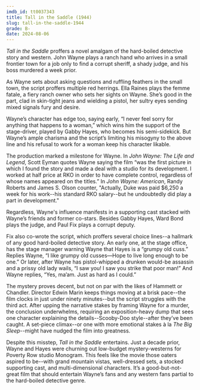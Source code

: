 ```yaml
---
imdb_id: tt0037343
title: Tall in the Saddle (1944)
slug: tall-in-the-saddle-1944
grade: B-
date: 2024-08-06
---
```


_Tall in the Saddle_ proffers a novel amalgam of the hard-boiled detective story and western. John Wayne plays a ranch hand who arrives in a small frontier town for a job only to find a corrupt sheriff, a shady judge, and his boss murdered a week prior.

<!-- end -->

As Wayne sets about asking questions and ruffling feathers in the small town, the script proffers multiple red herrings. Ella Raines plays the femme fatale, a fiery ranch owner who sets her sights on Wayne. She’s good in the part, clad in skin-tight jeans and wielding a pistol, her sultry eyes sending mixed signals fury and desire.

Wayne’s character has edge too, saying early, “I never feel sorry for anything that happens to a woman,” which wins him the support of the stage-driver, played by Gabby Hayes, who becomes his semi-sidekick. But Wayne’s ample charisma and the script’s limiting his misogyny to the above line and his refusal to work for a woman keep his character likable.

The production marked a milestone for Wayne. In _John Wayne: The Life and Legend_, Scott Eyman quotes Wayne saying the film “was the first picture in which I found the story and made a deal with a studio for its development. I worked at half price at RKO in order to have complete control, regardless of whose names appeared on the titles.” In _John Wayne: American_, Randy Roberts and James S. Olson counter, "Actually, Duke was paid $6,250 a week for his work--his standard RKO salary--but he undoubtedly did play a part in development."

Regardless, Wayne's influence manifests in a supporting cast stacked with Wayne’s friends and former co-stars. Besides Gabby Hayes, Ward Bond plays the judge, and Paul Fix plays a corrupt deputy.

Fix also co-wrote the script, which proffers several choice lines--a hallmark of any good hard-boiled detective story. An early one, at the stage office, has the stage manager warning Wayne that Hayes is a “grumpy old cuss.” Replies Wayne, “I like grumpy old cusses—Hope to live long enough to be one.” Or later, after Wayne has pistol-whipped a drunken would-be assassin and a prissy old lady wails, “I saw you! I saw you strike that poor man!” And Wayne replies, “Yes, ma’am. Just as hard as I could.”

The mystery proves decent, but not on par with the likes of Hammett or Chandler. Director Edwin Marin keeps things moving at a brisk pace--the film clocks in just under ninety minutes--but the script struggles with the third act. After upping the narrative stakes by framing Wayne for a murder, the conclusion underwhelms, requiring an exposition-heavy dump that sees one character explaining the details--Scooby-Doo style--after they’ve been caught. A set-piece climax--or one with more emotional stakes à la <span data-imdb-id="tt0038355">_The Big Sleep_</span>--might have nudged the film into greatness.

Despite this misstep, _Tall in the Saddle_ entertains. Just a decade prior, Wayne and Hayes were churning out low-budget mystery-westerns for Poverty Row studio Monogram. This feels like the movie those oaters aspired to be--with grand mountain vistas, well-dressed sets, a stocked supporting cast, and multi-dimensional characters. It’s a good-but-not-great film that should entertain Wayne’s fans and any western fans partial to the hard-boiled detective genre.
